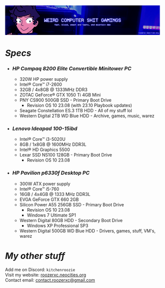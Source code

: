 ![](./stuff/wpcstuff2.png)

# *Specs*
- ### *HP Compaq 8200 Elite Convertible Minitower PC*
  - 320W HP power supply
  - Intel® Core™ i7-2600
  - 32GB / 4x8GB @ 1333MHz DDR3
  - ZOTAC GeForce® GTX 1050 Ti 4GB Mini
  - PNY CS900 500GB SSD - Primary Boot Drive
      - Revision OS 10 23.08 (with 23.10 Playbook updates)
  - Seagate Constellation ES.3 1TB HDD - All of my stuff lol
  - Western Digital 2TB WD Blue HDD - Archive, games, music, warez
- ### *Lenovo Ideapad 100-15ibd*
  - Intel® Core™ i3-5020U
  - 8GB / 1x8GB @ 1600MHz DDR3L
  - Intel® HD Graphics 5500
  - Lexar SSD NS100 128GB - Primary Boot Drive
      - Revision OS 10 23.08
- ### *HP Pavilion p6330f Desktop PC*
  - 300W ATX power supply
  - Intel® Core™ i5-760
  - 16GB / 4x4GB @ 1333 MHz DDR3L
  - EVGA GeForce GTX 660 2GB
  - Silicon Power A55 256GB SSD - Primary Boot Drive
      - Revision OS 10 23.08
      - Windows 7 Ultimate SP1
  - Western Digital 80GB HDD - Secondary Boot Drive
      - Windows XP Professional SP3
  - Western Digital 500GB WD Blue HDD - Drivers, games, stuff, VM's, warez

# *My other stuff*
Add me on Discord: `kitchenroozie`<br>
Visit my website: [roozerxc.neocities.org](https://roozerxc.neocities.org/index.html)<br>
Contact email: [contact.roozerxc@gmail.com](mailto:contact.roozerxc@gmail.com)
